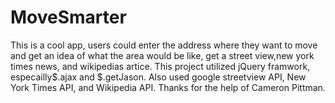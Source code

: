# MoveSmarter
This is a cool app, users could enter the address 
where they want to move and get an idea of what 
the area would be like, get a street view,new york 
times news, and wikipedias artice. This project 
utilized jQuery framwork, especailly$.ajax and 
$.getJason. Also used google streetview API, 
New York Times API, and Wikipedia API. Thanks 
for the help of Cameron Pittman.
